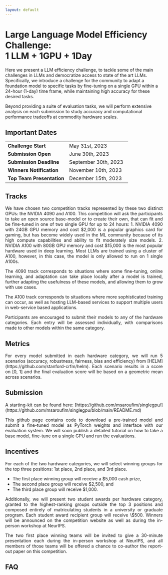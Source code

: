 ```yaml
---
layout: default
---
```


# Large Language Model Efficiency Challenge:<br>1 LLM + 1GPU + 1Day

<p>Here we present a LLM efficiency challenge, to tackle some of the main challenges in LLMs and democratize access to state of the art LLMs. Specifically, we introduce a challenge for the community to adapt a foundation model to specific tasks by fine-tuning on a single GPU within  a 24-hour (1-day) time frame, while maintaining high accuracy for these desired tasks.</p>

<p>Beyond providing a suite of evaluation tasks, we will perform extensive analysis on each submission to study accuracy and computational performance tradeoffs at commodity hardware scales.</p>

## Important Dates

<table class="foo">
    <tr>
        <td width="50%"><b>Challenge Start</b></td>
        <td width="50%">May 31st, 2023</td>
    </tr>
    <tr>
        <td width="50%"><b>Submission Open</b></td>
        <td width="50%">June 30th, 2023</td>
    </tr>
    <tr>
        <td width="50%"><b>Submission Deadline</b></td>
        <td width="50%">September 30th, 2023</td>
    </tr>
    <tr>
        <td width="50%"><b>Winners Notification</b></td>
        <td width="50%">November 10th, 2023</td>
    </tr>
    <tr>
        <td width="50%"><b>Top Team Presentation</b></td>
        <td width="50%">December 15th, 2023</td>
    </tr>
</table>

## Tracks
<p style='text-align: justify;'>
We have chosen two competition tracks represented by these two distinct GPUs: the NVIDIA 4090 and A100. This competition will ask the participants to take an open source base-model or to create their own, that can fit and be fine-tuned in one of two single GPU for up to 24 hours:
1. NVIDIA 4090 with 24GB GPU memory and cost $2,000 is a popular graphics card for gaming, but has become widely used in the ML community because of its high compute capabilities and ability to fit moderately size models.
2. NVIDIA A100 with 80GB GPU memory and cost $15,000 is the most popular hardware used in deep learning. Most LLMs are trained using a cluster of A100, however, in this case, the model is only allowed to run on 1 single A100s.</p>

<p style='text-align: justify;'>The 4090 track corresponds to situations where some fine-tuning, online learning, and adaptation can take place locally after a model is trained, further adapting the usefulness of these models, and allowing them to grow with use cases.</p>

<p style='text-align: justify;'>The A100 track corresponds to situations where more
sophisticated training can occur, as well as hosting LLM-based services to support multiple users in web-service based applications. </p>

<p style='text-align: justify;'>Participants are encouraged to submit their models to any of the hardware categories. Each entry will be assessed individually, with comparisons made to other models within the same category.</p>

## Metrics

<p style='text-align: justify;'>For every model submitted in each hardware category, we will run  5 scenarios (accuracy,  robustness, fairness, bias and  efficiency) from [HELM](https://github.com/stanford-crfm/helm). Each scenario results in a score on [0, 1] and the final evaluation score will be based on a geometric mean across scenarios.</p>

## Submission

<p style='text-align: justify;'>A starting-kit can be found here: 
[https://github.com/msaroufim/singlegpu/](https://github.com/msaroufim/singlegpu/blob/main/README.md)</p>

<p style='text-align: justify;'>This github page contains code to download a pre-trained model and submit a fine-tuned model as PyTorch weights and interface with our evaluation system. We will soon publish a detailed  tutorial on how to take a base model, fine-tune on a single GPU and run the evaluations.</p>

## Incentives

<p style='text-align: justify;'>
 For each of the two hardware categories, we will select winning groups for the top three positions: 1st place, 2nd place, and 3rd place.</p>

- The first place winning group will receive a \$5,000 cash prize,
- The second  place group will receive \$2,500, and
- The third place group will receive \$1,000.

<p style='text-align: justify;'>Additionally, we will present two student awards per hardware category, granted to the highest-ranking groups outside the top 3 positions and composed entirely of matriculating students in a university or graduate program. Each student award recipient group will receive \$500. Winners will be announced on the competition website as well as during the in-person workshop at NeurIPS.</p>

<p style='text-align: justify;'>The two first place winning teams will be invited to give a 30-minute presentation each during the in-person workshop at NeurIPS, and all members of those teams will be offered a chance to co-author the report-out paper on this competition.</p>

## FAQ
